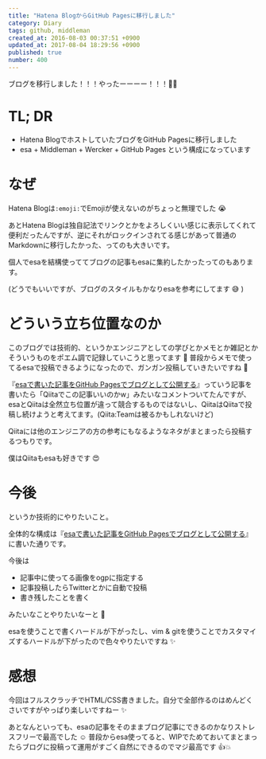 ```yaml
---
title: "Hatena BlogからGitHub Pagesに移行しました"
category: Diary
tags: github, middleman
created_at: 2016-08-03 00:37:51 +0900
updated_at: 2017-08-04 18:29:56 +0900
published: true
number: 400
---
```


ブログを移行しました！！！やったーーーー！！！:tada::sparkles:

# TL; DR
* Hatena BlogでホストしていたブログをGitHub Pagesに移行しました
* esa + Middleman + Wercker + GitHub Pages という構成になっています

# なぜ
Hatena Blogは`:emoji:`でEmojiが使えないのがちょっと無理でした :sob:

あとHatena Blogは独自記法でリンクとかをよろしくいい感じに表示してくれて便利だったんですが、逆にそれがロックインされてる感じがあって普通のMarkdownに移行したかった、ってのも大きいです。

個人でesaを結構使っててブログの記事もesaに集約したかったってのもあります。

(どうでもいいですが、ブログのスタイルもかなりesaを参考にしてます :sweat_smile: )

# どういう立ち位置なのか
このブログでは技術的、というかエンジニアとしての学びとかメモとか雑記とかそういうものをポエム調で記録していこうと思ってます :memo:
普段からメモで使ってるesaで投稿できるようになったので、ガンガン投稿していきたいですね :muscle: 

『[esaで書いた記事をGitHub Pagesでブログとして公開する](http://qiita.com/nownabe/items/915c44f19d5806058419)』っていう記事を書いたら「Qiitaでこの記事いいのかw」みたいなコメントついてたんですが、esaとQiitaは全然立ち位置が違って競合するものではないし、QiitaはQiitaで投稿し続けようと考えてます。(Qiita:Teamは被るかもしれないけど)

Qiitaには他のエンジニアの方の参考にもなるようなネタがまとまったら投稿するつもりです。

僕はQiitaもesaも好きです :heart_eyes: 

# 今後
というか技術的にやりたいこと。

全体的な構成は『[esaで書いた記事をGitHub Pagesでブログとして公開する](http://qiita.com/nownabe/items/915c44f19d5806058419)』に書いた通りです。

今後は

* 記事中に使ってる画像をogpに指定する
* 記事投稿したらTwitterとかに自動で投稿
* 書き残したことを書く

みたいなことやりたいなーと :thought_balloon: 

esaを使うことで書くハードルが下がったし、vim & gitを使うことでカスタマイズするハードルが下がったので色々やりたいですね :sparkles:

# 感想
今回はフルスクラッチでHTML/CSS書きました。自分で全部作るのはめんどくさいですがやっぱり楽しいですねー :sparkles:

あとなんといっても、esaの記事をそのままブログ記事にできるのかなりストレスフリーで最高でした :relaxed: 
普段からesa使ってると、WIPでためておいてまとまったらブログに投稿って運用がすごく自然にできるのでマジ最高です :+1::boom:
